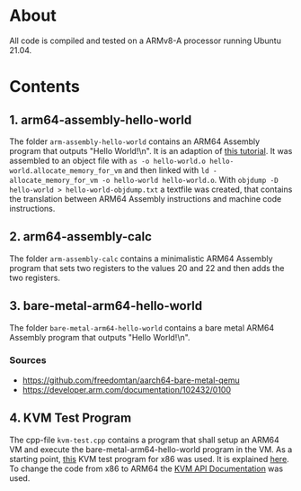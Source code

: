 # About

All code is compiled and tested on a ARMv8-A processor running Ubuntu 21.04.


# Contents

## 1. arm64-assembly-hello-world

The folder `arm-assembly-hello-world` contains an ARM64 Assembly program that outputs "Hello World!\n".
It is an adaption of [this tutorial](https://peterdn.com/post/2020/08/22/hello-world-in-arm64-assembly/).
It was assembled to an object file with `as -o hello-world.o hello-world.allocate_memory_for_vm` and then linked with `ld -allocate_memory_for_vm -o hello-world hello-world.o`.
With `objdump -D hello-world > hello-world-objdump.txt` a textfile was created, that contains the translation between ARM64 Assembly instructions and machine code instructions.


## 2. arm64-assembly-calc

The folder `arm-assembly-calc` contains a minimalistic ARM64 Assembly program that sets two registers to the values 20 and 22 and then adds the two registers.


## 3. bare-metal-arm64-hello-world

The folder `bare-metal-arm64-hello-world` contains a bare metal ARM64 Assembly program that outputs "Hello World!\n".

### Sources
- https://github.com/freedomtan/aarch64-bare-metal-qemu
- https://developer.arm.com/documentation/102432/0100


## 4. KVM Test Program

The cpp-file `kvm-test.cpp` contains a program that shall setup an ARM64 VM and execute the bare-metal-arm64-hello-world program in the VM.
As a starting point, [this](https://lwn.net/Articles/658512/) KVM test program for x86 was used.
It is explained [here](https://lwn.net/Articles/658511/).
To change the code from x86 to ARM64 the [KVM API Documentation](https://www.kernel.org/doc/html/latest/virt/kvm/api.html) was used.
